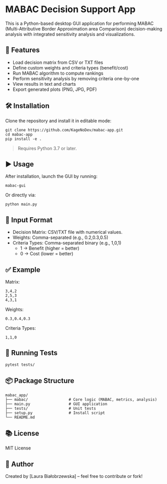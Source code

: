 
MABAC Decision Support App
===========================

This is a Python-based desktop GUI application for performing MABAC (Multi-Attributive Border Approximation area Comparison)
decision-making analysis with integrated sensitivity analysis and visualizations.

🚀 Features
-----------
- Load decision matrix from CSV or TXT files
- Define custom weights and criteria types (benefit/cost)
- Run MABAC algorithm to compute rankings
- Perform sensitivity analysis by removing criteria one-by-one
- View results in text and charts
- Export generated plots (PNG, JPG, PDF)

🛠 Installation
---------------
Clone the repository and install it in editable mode:

```
git clone https://github.com/KageNoDev/mabac-app.git
cd mabac-app
pip install -e .
```

> Requires Python 3.7 or later.

▶️ Usage
--------
After installation, launch the GUI by running:

```
mabac-gui
```

Or directly via:

```
python main.py
```

🧠 Input Format
---------------
- Decision Matrix: CSV/TXT file with numerical values.
- Weights: Comma-separated (e.g., 0.2,0.3,0.5)
- Criteria Types: Comma-separated binary (e.g., 1,0,1)
    - 1 → Benefit (higher = better)
    - 0 → Cost (lower = better)

✅ Example
----------
Matrix:
```
3,4,2
2,5,3
4,3,1
```

Weights:
```
0.3,0.4,0.3
```

Criteria Types:
```
1,1,0
```

🧪 Running Tests
----------------
```
pytest tests/
```

📦 Package Structure
--------------------
```
mabac_app/
├── mabac/                  # Core logic (MABAC, metrics, analysis)
├── main.py                 # GUI application
├── tests/                  # Unit tests
├── setup.py                # Install script
└── README.md
```

📚 License
----------
MIT License

👤 Author
---------
Created by [Laura Białobrzewska] – feel free to contribute or fork!
